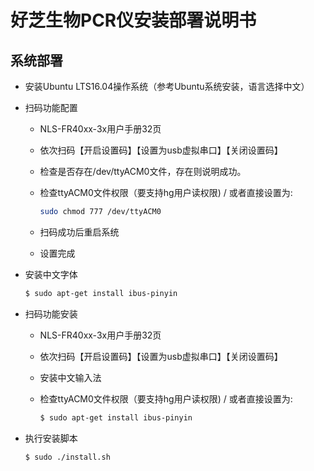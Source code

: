 # 好芝生物PCR仪安装部署说明书

## 系统部署

- 安装Ubuntu LTS16.04操作系统（参考Ubuntu系统安装，语言选择中文）

- 扫码功能配置

  - NLS-FR40xx-3x用户手册32页

  - 依次扫码【开启设置码】【设置为usb虚拟串口】【关闭设置码】

  - 检查是否存在/dev/ttyACM0文件，存在则说明成功。

  - 检查ttyACM0文件权限（要支持hg用户读权限)  / 或者直接设置为: 

    ```bash
    sudo chmod 777 /dev/ttyACM0
    ```

  - 扫码成功后重启系统

  - 设置完成

- 安装中文字体

  ```bash
  $ sudo apt-get install ibus-pinyin
  ```

- 扫码功能安装

  - NLS-FR40xx-3x用户手册32页

  - 依次扫码【开启设置码】【设置为usb虚拟串口】【关闭设置码】

  - 安装中文输入法

  - 检查ttyACM0文件权限（要支持hg用户读权限)  / 或者直接设置为: 

    ```bash
    $ sudo apt-get install ibus-pinyin
    ```


- 执行安装脚本

  ```bash
  $ sudo ./install.sh
  ```

  